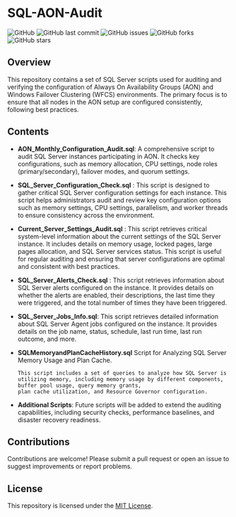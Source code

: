 # SQL-AON-Audit


![GitHub](https://img.shields.io/github/license/DBA-Pro-Mir/SQL-AON-Audit)
![GitHub last commit](https://img.shields.io/github/last-commit/DBA-Pro-Mir/SQL-AON-Audit)
![GitHub issues](https://img.shields.io/github/issues/DBA-Pro-Mir/SQL-AON-Audit)
![GitHub forks](https://img.shields.io/github/forks/DBA-Pro-Mir/SQL-AON-Audit?style=social)
![GitHub stars](https://img.shields.io/github/stars/DBA-Pro-Mir/SQL-AON-Audit?style=social)

## Overview

This repository contains a set of SQL Server scripts used for auditing and verifying the configuration of Always On Availability Groups (AON) and Windows Failover Clustering (WFCS) environments. The primary focus is to ensure that all nodes in the AON setup are configured consistently, following best practices.

## Contents

- **AON_Monthly_Configuration_Audit.sql**: A comprehensive script to audit SQL Server instances participating in AON. It checks key configurations, such as memory allocation, CPU settings, node roles (primary/secondary), failover modes, and quorum settings.

  
-  **SQL_Server_Configuration_Check.sql** : This script is designed to gather critical SQL Server configuration settings for each instance. This script helps administrators audit and review key configuration options such as memory settings, CPU settings, parallelism, and worker threads to ensure consistency across the environment.

  
-   **Current_Server_Settings_Audit.sql** : This script retrieves critical system-level information about the current settings of the SQL Server instance. 
It includes details on memory usage, locked pages, large pages allocation, and SQL Server services status. This script is useful for regular auditing and ensuring that server configurations are optimal and consistent with best practices.

-  **SQL_Server_Alerts_Check.sql** :  This script retrieves information about SQL Server alerts configured on the instance.
    It provides details on whether the alerts are enabled, their descriptions, the last time they were triggered,
    and the total number of times they have been triggered.

  - **SQL_Server_Jobs_Info.sql**:    This script retrieves detailed information about SQL Server Agent jobs configured on the instance.
    It provides details on the job name, status, schedule, last run time, last run outcome, and more.

  - **SQLMemoryandPlanCacheHistory.sql** Script for Analyzing SQL Server Memory Usage and Plan Cache. 

		This script includes a set of queries to analyze how SQL Server is utilizing memory, including memory usage by different components, buffer pool usage, query memory grants, 
		plan cache utilization, and Resource Governor configuration.

  - **Additional Scripts**: Future scripts will be added to extend the auditing capabilities, including security checks, performance baselines, and disaster recovery readiness.


## Contributions

Contributions are welcome! Please submit a pull request or open an issue to suggest improvements or report problems.

## License

This repository is licensed under the [MIT License](LICENSE).

